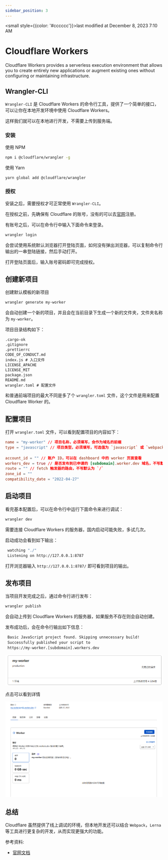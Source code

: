 ```yaml
---
sidebar_position: 3
---
```

    
<small style={{color: '#cccccc'}}>last modified at December 8, 2023 7:10 AM</small>
# Cloudflare Workers

Cloudflare Workers provides a serverless execution environment that allows you to create entirely new applications or augment existing ones without configuring or maintaining infrastructure.

## Wrangler-CLI

`Wrangler-CLI` 是 Cloudflare Workers 的命令行工具，提供了一个简单的接口，可以让你在本地开发环境中使用 Cloudflare Workers。

这样我们就可以在本地进行开发，不需要上传到服务端。

### 安装

使用 NPM

```sh
npm i @cloudflare/wrangler -g
```

使用 Yarn

```sh
yarn global add @cloudflare/wrangler
```

### 授权

安装之后，需要授权才可正常使用 `Wrangler-CLI`。

在授权之前，先确保有 Cloudflare 的账号，没有的可以去[官网](https://www.cloudflare.com/)注册。

有账号之后，可以在命令行中输入下面命令来登录。

```sh
wrangler login
```

会尝试使用系统默认浏览器打开登陆页面，如何没有弹出浏览器，可以复制命令行输出的一串登陆链接，然后手动打开。

打开登陆页面后，输入账号密码即可完成授权。

## 创建新项目

创建默认模板的新项目

```sh
wrangler generate my-worker
```

会自动创建一个新的项目，并且会在当前目录下生成一个新的文件夹，文件夹名称为 `my-worker`。

项目目录结构如下：

```text
.cargo-ok
.gitignore
.prettierrc
CODE_OF_CONDUCT.md
index.js # 入口文件
LICENSE_APACHE
LICENSE_MIT
package.json
README.md
wrangler.toml # 配置文件
```

和普通前端项目的最大不同是多了个 `wrangler.toml` 文件，这个文件是用来配置 Cloudflare Worker 的。

## 配置项目

打开 `wrangler.toml` 文件，可以看到配置项目的内容如下：

```toml
name = "my-worker" // 项目名称，必须填写，会作为域名的前缀
type = "javascript" // 项目类型，必须填写，可选值为 `javascript` 或 `webpack` 或 `rust`

account_id = "" // 账户 ID，可以在 dashboard 中的 worker 页面查看
workers_dev = true // 是否发布到已申请的 [subdomain].worker.dev 域名，不写默认为 false
route = "" // fetch 触发器的路由，不写默认为 `/`
zone_id = ""
compatibility_date = "2022-04-27"
```

## 启动项目

看完基本配置后，可以在命令行中运行下面命令来进行调试：

```sh
wrangler dev
```

需要连接 Cloudflare Workers 的服务器，国内启动可能失败，多试几次。

启动成功会看到如下输出：

```sh
 watching "./"
 Listening on http://127.0.0.1:8787
```

打开浏览器输入 `http://127.0.0.1:8787/` 即可看到项目的输出。

## 发布项目

当项目开发完成之后，通过命令行进行发布：

```sh
wrangler publish
```

会自动上传到 Cloudflare Workers 的服务器，如果服务不存在则会自动创建。

发布成功后，会在命令行输出如下信息：

```sh
 Basic JavaScript project found. Skipping unnecessary build!
 Successfully published your script to
 https://my-worker.[subdomain].workers.dev
```

![sample worker](./assets/sample_worker.png)

点击可以看到详情

![sample worker](./assets/sample_worker_2.png)

## 总结

Cloudflare 虽然提供了线上调试的环境，但本地开发还可以结合 `Webpack`，`Lerna` 等工具进行更复杂的开发，从而实现更强大的功能。

参考资料:

- [官网文档](https://developers.cloudflare.com/workers/)

      